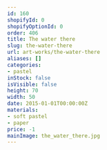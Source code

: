 ```yaml
---
id: 160
shopifyId: 0
shopifyOptionId: 0
order: 406
title: The water there
slug: the-water-there
url: art-works/the-water-there
aliases: []
categories:
- pastel
inStock: false
isVisible: false
height: 70
width: 50
date: 2015-01-01T00:00:00Z
materials:
- soft pastel
- paper
price: -1
mainImage: the_water_there.jpg
---
```

